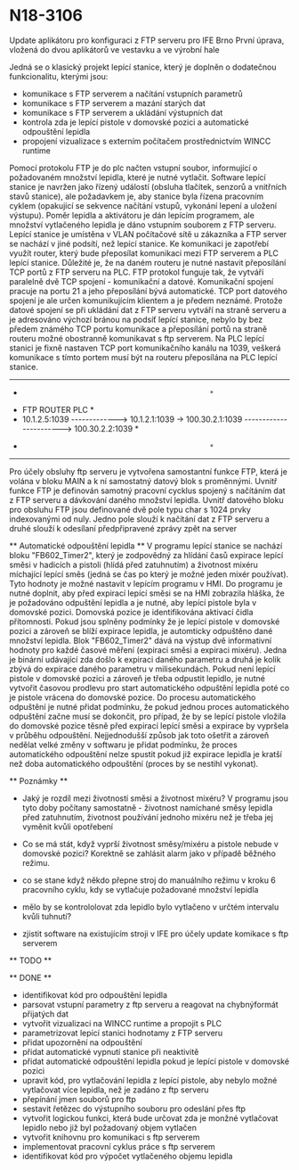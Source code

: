 # N18-3106
Update aplikátoru pro konfiguraci z FTP serveru pro IFE Brno
První úprava, vložená do dvou aplikátorů ve vestavku a ve výrobní hale





Jedná se o klasický projekt lepící stanice, který je doplněn o dodatečnou funkcionalitu, kterými jsou:
* komunikace s FTP serverem a načítání vstupních parametrů
* komunikace s FTP serverem a mazání starých dat
* komunikace s FTP serverem a ukládání výstupních dat
* kontrola zda je lepící pistole v domovské pozici a automatické odpouštění lepidla
* propojení vizualizace s externím počítačem prostřednictvím WINCC runtime




Pomocí protokolu FTP je do plc načten vstupní soubor, informující o požadovaném množství lepidla, které je nutné vytlačit. Software lepící stanice je navržen jako řízený událostí (obsluha tlačítek, senzorů a vnitřních stavů stanice), ale požadavkem je, aby stanice byla řízena pracovním cyklem (opakující se sekvence načítání vstupů, vykonání lepení a uložení výstupu).
Poměr lepidla a aktivátoru je dán lepícím programem, ale množství vytlačeného lepidla je dáno vstupním souborem z FTP serveru.
Lepící stanice je umístěna v VLAN počítačové sítě u zákazníka a FTP server se nachází v jiné podsítí, než lepící stanice. Ke komunikaci je zapotřebí využít router, který bude přeposílat komunikaci mezi FTP serverem a PLC lepící stanice. 
Důležité je, že na daném routeru je nutné nastavit přeposílání TCP portů z FTP serveru na PLC. FTP protokol funguje tak, že vytváří paralelně dvě TCP spojení - komunikační a datové. Komunikační spojení pracuje na portu 21 a jeho přeposílání bývá automatické. TCP port datového spojení je ale určen komunikujícím klientem a je předem neznámé. Protože datové spojení se při ukládání dat z FTP serveru vytváří na straně serveru a je adresováno výchozí bránou na podsíť lepící stanice, nebylo by bez předem známého TCP portu komunikace a přeposílání portů na straně routeru možné obostranně komunikavat s ftp serverem. Na PLC lepící stanici je fixně nastaven TCP port komunikačního kanálu na 1039, veškerá komunikace s tímto portem musí být na routeru přeposílána na PLC lepící stanice.

**********************************************************************************************************
*													 *
*	FTP				    ROUTER						PLC	 *
* 10.1.2.5:1039 -------------> 10.1.2.1:1039 -> 100.30.2.1:1039 -----------------------> 100.30.2.2:1039 *
*													 *
**********************************************************************************************************

Pro účely obsluhy ftp serveru je vytvořena samostantní funkce FTP, která je volána v bloku MAIN a k ní samostatný datový blok s proměnnými. Uvnitř funkce FTP je definován samotný pracovní cycklus spojený s načítáním dat z FTP serveru a dávkování daného množství lepidla.
Uvnitř datového bloku pro obsluhu FTP jsou definované dvě pole typu char s 1024 prvky indexovanými od nuly. Jedno pole slouží k načítání dat z FTP serveru a druhé slouží k odesílaní předpřipravené zprávy zpět na server


** Automatické odpouštění lepidla **
V programu lepící stanice se nachází bloku "FB602_Timer2", který je zodpovědný za hlídání časů expirace lepící směsi v hadicích a pistoli (hlídá před zatuhnutím) a životnost mixéru míchající lepící směs (jedná se čas po který je možné jeden mixér používat).
Tyto hodnoty je možné nastavit v lepícím programu v HMI. Do programu je nutné doplnit, aby před expirací lepící směsi se na HMI zobrazila hláška, že je požadováno odpuštění lepidla a je nutné, aby lepící pistole byla v domovské pozici. Domovská pozice je identifikována aktivací čidla přítomnosti. Pokud jsou splněny podmínky že je lepící pistole v domovské pozici a zároveň se blíží expirace lepidla, je automticky odpuštěno dané množství lepidla. Blok "FB602_Timer2" dává na výstup dvě informativní hodnoty pro každé časové měření (expiraci směsi a expiraci mixéru). Jedna je binární udávající zda došlo k expiraci daného parametru a druhá je kolik zbývá do expirace daného parametru v milisekundách.
Pokud není lepící pistole v domovské pozici a zároveň je třeba odpustit lepidlo, je nutné vytvořit časovou prodlevu pro start automatického odpuštění lepidla poté co je pistole vrácena do domovské pozice. Do procesu automatického odpuštění je nutné přidat podmínku, že pokud jednou proces automatického odpuštění začne musí se dokončit, pro případ, že by se lepící pistole vložila do domovské pozice těsně před expirací lepící směsi a expirace by vypršela v průběhu odpouštění. Nejjednodušší způsob jak toto ošetřit a zároveň nedělat velké změny v softwaru je přidat podmínku, že proces automatického odpouštění nelze spustit pokud již expirace lepidla je kratší než doba automatického odpouštění (proces by se nestihl vykonat).




** Poznámky **
* Jaký je rozdíl mezi životností směsi a životnost mixéru? V programu jsou tyto doby počítany samostatně - životnost namíchané směsy lepidla před zatuhnutím, životnost používání jednoho mixéru než je třeba jej vyměnit kvůli opotřebení
* Co se má stát, když vyprší životnost směsy/mixéru a pistole nebude v domovské pozici? Korektně se zahlásit alarm jako v případě běžného režimu.
* co se stane když někdo přepne stroj do manuálního režimu v kroku 6 pracovního cyklu, kdy se vytlačuje požadované množství lepidla
* mělo by se kontrololovat zda lepidlo bylo vytlačeno v určtém intervalu kvůli tuhnutí?


* zjistit software na existujícím stroji v IFE pro účely update komikace s ftp serverem


** TODO **


** DONE **
* identifikovat kód pro odpouštění lepidla
* parsovat vstupní parametry z ftp serveru a reagovat na chybnýformát přijatých dat
* vytvořit vizualizaci na WINCC runtime a propojit s PLC
* parametrizovat lepící stanici hodnotamy z FTP serveru
* přidat upozornění na odpouštění
* přidat automatické vypnutí stanice při neaktivitě
* přidat automatické odpouštění lepidla pokud je lepící pistole v domovské pozici
* upravit kód, pro vytlačování lepidla z lepící pistole, aby nebylo možné vytlačovat více lepidla, než je zadáno z ftp serveru
* přepínání jmen souborů pro ftp
* sestavit řetězec do výstupního souboru pro odeslání přes ftp
* vytvořit logickou funkci, která bude určovat zda je monžné vytlačovat lepidlo nebo již byl požadovaný objem vytlačen
* vytvořit knihovnu pro komunikaci s ftp serverem
* implementovat pracovní cyklus práce s ftp serverem
* identifikovat kód pro výpočet vytlačeného objemu lepidla




